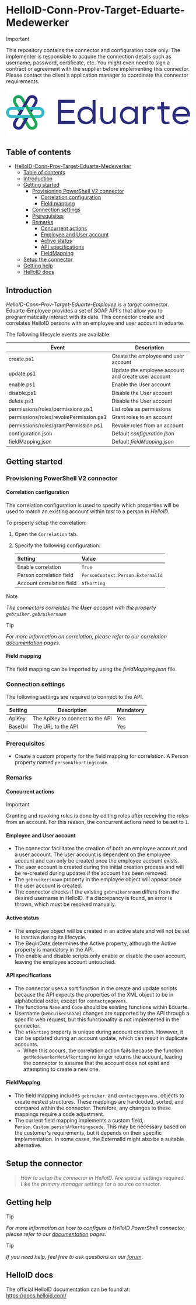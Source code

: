 
# HelloID-Conn-Prov-Target-Eduarte-Medewerker

> [!IMPORTANT]
> This repository contains the connector and configuration code only. The implementer is responsible to acquire the connection details such as username, password, certificate, etc. You might even need to sign a contract or agreement with the supplier before implementing this connector. Please contact the client's application manager to coordinate the connector requirements.

<p align="center">
  <img src="https://github.com/Tools4everBV/HelloID-Conn-Prov-Target-Eduarte-Employee/blob/main/Logo.png?raw=true">
  </p>

## Table of contents

- [HelloID-Conn-Prov-Target-Eduarte-Medewerker](#helloid-conn-prov-target-eduarte-medewerker)
  - [Table of contents](#table-of-contents)
  - [Introduction](#introduction)
  - [Getting started](#getting-started)
    - [Provisioning PowerShell V2 connector](#provisioning-powershell-v2-connector)
      - [Correlation configuration](#correlation-configuration)
      - [Field mapping](#field-mapping)
    - [Connection settings](#connection-settings)
    - [Prerequisites](#prerequisites)
    - [Remarks](#remarks)
      - [Concurrent actions](#concurrent-actions)
      - [Employee and User account](#employee-and-user-account)
      - [Active status](#active-status)
      - [API specifications](#api-specifications)
      - [FieldMapping](#fieldmapping)
  - [Setup the connector](#setup-the-connector)
  - [Getting help](#getting-help)
  - [HelloID docs](#helloid-docs)

## Introduction

_HelloID-Conn-Prov-Target-Eduarte-Employee_ is a _target_ connector. Eduarte-Employee provides a set of SOAP API's that allow you to programmatically interact with its data. This connector create and correlates HelloID persons with an employee and user account in eduarte.

The following lifecycle events are available:

| Event                                  | Description                                         |
| -------------------------------------- | --------------------------------------------------- |
| create.ps1                             | Create the employee and user account                |
| update.ps1                             | Update the employee account and create user account |
| enable.ps1                             | Enable the User account                             |
| disable.ps1                            | Disable the User account                            |
| delete.ps1                             | Disable the User account                            |
| permissions/roles/permissions.ps1      | List roles as permissions                           |
| permissions/roles/revokePermission.ps1 | Grant roles to an account                           |
| permissions/roles/grantPermission.ps1  | Revoke roles from an account                        |
| configuration.json                     | Default _configuration.json_                        |
| fieldMapping.json                      | Default _fieldMapping.json_                         |

## Getting started

### Provisioning PowerShell V2 connector

#### Correlation configuration

The correlation configuration is used to specify which properties will be used to match an existing account within _test_ to a person in _HelloID_.

To properly setup the correlation:

1. Open the `Correlation` tab.

2. Specify the following configuration:

    | Setting                   | Value                             |
    | ------------------------- | --------------------------------- |
    | Enable correlation        | `True`                            |
    | Person correlation field  | `PersonContext.Person.ExternalId` |
    | Account correlation field | `afkorting`                       |

> [!NOTE]
> *The connectors correlates the **User** account with the property `gebruiker.gebruikernaam`*

> [!TIP]
> _For more information on correlation, please refer to our correlation [documentation](https://docs.helloid.com/en/provisioning/target-systems/powershell-v2-target-systems/correlation.html) pages_.

#### Field mapping

The field mapping can be imported by using the _fieldMapping.json_ file.

### Connection settings

The following settings are required to connect to the API.

| Setting | Description                      | Mandatory |
| ------- | -------------------------------- | --------- |
| ApiKey  | The ApiKey to connect to the API | Yes       |
| BaseUrl | The URL to the API               | Yes       |

### Prerequisites
- Create a custom property for the field mapping for correlation. A Person property named `personAfkortingscode`.

### Remarks

#### Concurrent actions
> [!IMPORTANT]
> Granting and revoking roles is done by editing roles after receiving the roles from an account. For this reason, the concurrent actions need to be set to `1`.

#### Employee and User account
- The connector facilitates the creation of both an employee account and a user account. The user account is dependent on the employee account and can only be created once the employee account exists.
- The user account is created during the initial creation process and will be re-created during updates if the account has been removed.
- The `gebruikersnaam` property in the employee object will appear once the user account is created.
- The connector checks if the existing `gebruikersnaam` differs from the desired username in HelloID. If a discrepancy is found, an error is thrown, which must be resolved manually.

#### Active status
- The employee object will be created in an active state and will not be set to inactive during its lifecycle.
- The BeginDate determines the Active property, although the Active property is mandatory in the API.
- The enable and disable scripts only enable or disable the user account, leaving the employee account untouched.

#### API specifications
- The connector uses a sort function in the create and update scripts because the API expects the properties of the XML object to be in alphabetical order, except for `contactgegevens`.
- The functions `Name` and `Code` should be existing functions within Eduarte.
- Username (`Gebruikersnaam`) changes are supported by the API through a specific web request, but this functionality is not implemented in the connector.
- The `afkorting` property is unique during account creation. However, it can be updated during an account update, which can result in duplicate accounts.
  - When this occurs, the correlation action fails because the function `getMedewerkerMetAfkorting` no longer returns the account, leading the connector to assume that the account does not exist and attempting to create a new one.


#### FieldMapping
- The field mapping includes `gebruiker`. and `contactgegevens`. objects to create nested structures. These mappings are hardcoded, sorted, and compared within the connector. Therefore, any changes to these mappings require a code adjustment.
- The current field mapping implements a custom field, `Person.Custom.personAfkortingscode`. This may be necessary based on the customer's requirements, but it depends on their specific implementation. In some cases, the ExternalId might also be a suitable alternative.

## Setup the connector

> _How to setup the connector in HelloID._ Are special settings required. Like the _primary manager_ settings for a source connector.

## Getting help

> [!TIP]
> _For more information on how to configure a HelloID PowerShell connector, please refer to our [documentation](https://docs.helloid.com/en/provisioning/target-systems/powershell-v2-target-systems.html) pages_.

> [!TIP]
>  _If you need help, feel free to ask questions on our [forum](https://forum.helloid.com)_.

## HelloID docs

The official HelloID documentation can be found at: https://docs.helloid.com/
